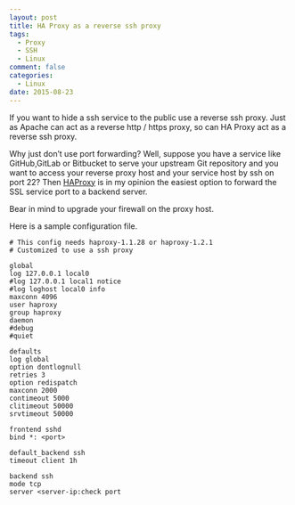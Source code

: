 ```yaml
---
layout: post
title: HA Proxy as a reverse ssh proxy
tags:
  - Proxy
  - SSH
  - Linux
comment: false
categories:
  - Linux
date: 2015-08-23
---
```


If you want to hide a ssh service to the public use a reverse ssh proxy. Just 
as Apache can act as a reverse http / https proxy, so can HA Proxy act as a 
reverse ssh proxy.

Why just don’t use port forwarding? Well, suppose you have a service like 
GitHub,GitLab or Bitbucket to serve your upstream Git repository and you want to access your 
reverse proxy host and your service host by ssh on port 22? Then [HAProxy](http://www.haproxy.org) is in my 
opinion the easiest option to forward the SSL service port to a backend server.

Bear in mind to upgrade your firewall on the proxy host.

Here is a sample configuration file.

```shell
# This config needs haproxy-1.1.28 or haproxy-1.2.1 
# Customized to use a ssh proxy

global
log 127.0.0.1 local0
#log 127.0.0.1 local1 notice
#log loghost local0 info
maxconn 4096
user haproxy
group haproxy
daemon
#debug
#quiet

defaults
log global
option dontlognull
retries 3
option redispatch
maxconn 2000
contimeout 5000
clitimeout 50000
srvtimeout 50000

frontend sshd
bind *: <port>

default_backend ssh
timeout client 1h

backend ssh
mode tcp
server <server-ip:check port
```

